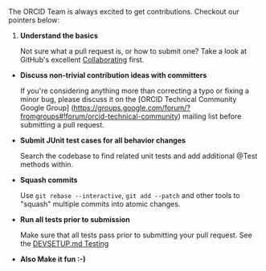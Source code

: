 The ORCID Team is always excited to get contributions. Checkout our pointers below:

1.  **Understand the basics**	

    Not sure what a pull request is, or how to submit one?  Take a look at GitHub's
    excellent [Collaborating](https://help.github.com/categories/63/articles) first.

* **Discuss non-trivial contribution ideas with committers**

    If you're considering anything more than correcting a typo or fixing a minor
    bug, please discuss it on the [ORCID Technical Community Google Group]
    (https://groups.google.com/forum/?fromgroups#!forum/orcid-technical-community) 
    mailing list before submitting a pull request. 


* **Submit JUnit test cases for all behavior changes**

    Search the codebase to find related unit tests and add additional @Test methods
    within. 


* **Squash commits**

    Use `git rebase --interactive`, `git add --patch` and other tools to "squash"
    multiple commits into atomic changes.


* **Run all tests prior to submission**

    Make sure that all tests pass prior to submitting your pull request. See the 
   [DEVSETUP.md Testing](DEVSETUP.md#integration-tests)

* **Also Make it fun :-)**